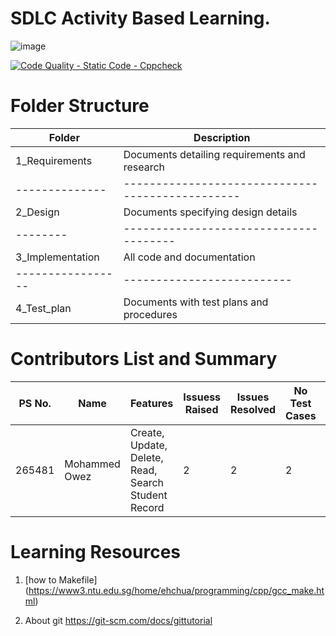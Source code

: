 # SDLC Activity Based Learning.


![image](https://user-images.githubusercontent.com/59692344/114853361-55688080-9e01-11eb-9a25-65108db48553.png)


[![Code Quality - Static Code - Cppcheck](https://github.com/mohammedowez/Employee_Record_System/actions/workflows/cppcheck.yml/badge.svg)](https://github.com/mohammedowez/Employee_Record_System/actions/workflows/cppcheck.yml)


# Folder Structure

|Folder         |	Description|
|-------          | --------  |
|1_Requirements   |	Documents detailing requirements and research|
|--------------   |------------------------------------------------|              
|2_Design         |	Documents specifying design details|
|--------         |--------------------------------------|
|3_Implementation	 |All code and documentation|
|----------------- |--------------------------|
|4_Test_plan	     |Documents with test plans and procedures|


# Contributors List and Summary

|PS No.|	Name	|Features|	Issuess Raised|	Issues Resolved	|No Test Cases	|Test Case Pass|
|------|  ------ | ------| ---------------| --------------- |---------------|--------------|
|265481	|Mohammed Owez |	Create, Update, Delete, Read, Search Student Record|	2	|2|	2|	1


# Learning Resources
1. [how to Makefile]
(https://www3.ntu.edu.sg/home/ehchua/programming/cpp/gcc_make.html)

2. About git
https://git-scm.com/docs/gittutorial
